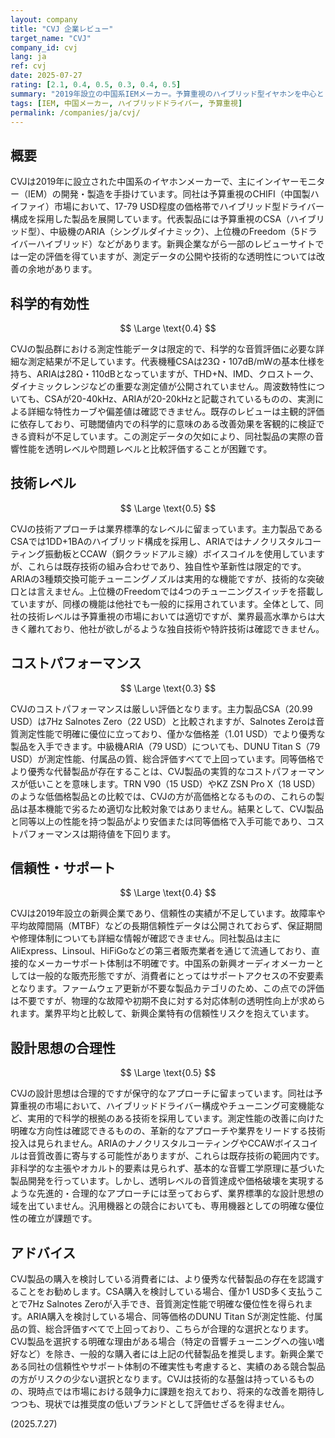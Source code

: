 ```yaml
---
layout: company
title: "CVJ 企業レビュー"
target_name: "CVJ"
company_id: cvj
lang: ja
ref: cvj
date: 2025-07-27
rating: [2.1, 0.4, 0.5, 0.3, 0.4, 0.5]
summary: "2019年設立の中国系IEMメーカー。予算重視のハイブリッド型イヤホンを中心とした製品ラインナップを展開するが、同等価格で優秀な競合製品が存在するため、コストパフォーマンスと技術革新性に課題を抱える新興ブランド。"
tags: [IEM, 中国メーカー, ハイブリッドドライバー, 予算重視]
permalink: /companies/ja/cvj/
---
```


## 概要

CVJは2019年に設立された中国系のイヤホンメーカーで、主にインイヤーモニター（IEM）の開発・製造を手掛けています。同社は予算重視のCHIFI（中国製ハイファイ）市場において、17-79 USD程度の価格帯でハイブリッド型ドライバー構成を採用した製品を展開しています。代表製品には予算重視のCSA（ハイブリッド型）、中級機のARIA（シングルダイナミック）、上位機のFreedom（5ドライバーハイブリッド）などがあります。新興企業ながら一部のレビューサイトでは一定の評価を得ていますが、測定データの公開や技術的な透明性については改善の余地があります。

## 科学的有効性

$$ \Large \text{0.4} $$

CVJの製品群における測定性能データは限定的で、科学的な音質評価に必要な詳細な測定結果が不足しています。代表機種CSAは23Ω・107dB/mWの基本仕様を持ち、ARIAは28Ω・110dBとなっていますが、THD+N、IMD、クロストーク、ダイナミックレンジなどの重要な測定値が公開されていません。周波数特性についても、CSAが20-40kHz、ARIAが20-20kHzと記載されているものの、実測による詳細な特性カーブや偏差値は確認できません。既存のレビューは主観的評価に依存しており、可聴閾値内での科学的に意味のある改善効果を客観的に検証できる資料が不足しています。この測定データの欠如により、同社製品の実際の音響性能を透明レベルや問題レベルと比較評価することが困難です。

## 技術レベル

$$ \Large \text{0.5} $$

CVJの技術アプローチは業界標準的なレベルに留まっています。主力製品であるCSAでは1DD+1BAのハイブリッド構成を採用し、ARIAではナノクリスタルコーティング振動板とCCAW（銅クラッドアルミ線）ボイスコイルを使用していますが、これらは既存技術の組み合わせであり、独自性や革新性は限定的です。ARIAの3種類交換可能チューニングノズルは実用的な機能ですが、技術的な突破口とは言えません。上位機のFreedomでは4つのチューニングスイッチを搭載していますが、同様の機能は他社でも一般的に採用されています。全体として、同社の技術レベルは予算重視の市場においては適切ですが、業界最高水準からは大きく離れており、他社が欲しがるような独自技術や特許技術は確認できません。

## コストパフォーマンス

$$ \Large \text{0.3} $$

CVJのコストパフォーマンスは厳しい評価となります。主力製品CSA（20.99 USD）は7Hz Salnotes Zero（22 USD）と比較されますが、Salnotes Zeroは音質測定性能で明確に優位に立っており、僅かな価格差（1.01 USD）でより優秀な製品を入手できます。中級機ARIA（79 USD）についても、DUNU Titan S（79 USD）が測定性能、付属品の質、総合評価すべてで上回っています。同等価格でより優秀な代替製品が存在することは、CVJ製品の実質的なコストパフォーマンスが低いことを意味します。TRN V90（15 USD）やKZ ZSN Pro X（18 USD）のような低価格製品との比較では、CVJの方が高価格となるものの、これらの製品は基本機能で劣るため適切な比較対象ではありません。結果として、CVJ製品と同等以上の性能を持つ製品がより安価または同等価格で入手可能であり、コストパフォーマンスは期待値を下回ります。

## 信頼性・サポート

$$ \Large \text{0.4} $$

CVJは2019年設立の新興企業であり、信頼性の実績が不足しています。故障率や平均故障間隔（MTBF）などの長期信頼性データは公開されておらず、保証期間や修理体制についても詳細な情報が確認できません。同社製品は主にAliExpress、Linsoul、HiFiGoなどの第三者販売業者を通じて流通しており、直接的なメーカーサポート体制は不明確です。中国系の新興オーディオメーカーとしては一般的な販売形態ですが、消費者にとってはサポートアクセスの不安要素となります。ファームウェア更新が不要な製品カテゴリのため、この点での評価は不要ですが、物理的な故障や初期不良に対する対応体制の透明性向上が求められます。業界平均と比較して、新興企業特有の信頼性リスクを抱えています。

## 設計思想の合理性

$$ \Large \text{0.5} $$

CVJの設計思想は合理的ですが保守的なアプローチに留まっています。同社は予算重視の市場において、ハイブリッドドライバー構成やチューニング可変機能など、実用的で科学的根拠のある技術を採用しています。測定性能の改善に向けた明確な方向性は確認できるものの、革新的なアプローチや業界をリードする技術投入は見られません。ARIAのナノクリスタルコーティングやCCAWボイスコイルは音質改善に寄与する可能性がありますが、これらは既存技術の範囲内です。非科学的な主張やオカルト的要素は見られず、基本的な音響工学原理に基づいた製品開発を行っています。しかし、透明レベルの音質達成や価格破壊を実現するような先進的・合理的なアプローチには至っておらず、業界標準的な設計思想の域を出ていません。汎用機器との競合においても、専用機器としての明確な優位性の確立が課題です。

## アドバイス

CVJ製品の購入を検討している消費者には、より優秀な代替製品の存在を認識することをお勧めします。CSA購入を検討している場合、僅か1 USD多く支払うことで7Hz Salnotes Zeroが入手でき、音質測定性能で明確な優位性を得られます。ARIA購入を検討している場合、同等価格のDUNU Titan Sが測定性能、付属品の質、総合評価すべてで上回っており、こちらが合理的な選択となります。CVJ製品を選択する明確な理由がある場合（特定の音響チューニングへの強い嗜好など）を除き、一般的な購入者には上記の代替製品を推奨します。新興企業である同社の信頼性やサポート体制の不確実性も考慮すると、実績のある競合製品の方がリスクの少ない選択となります。CVJは技術的な基盤は持っているものの、現時点では市場における競争力に課題を抱えており、将来的な改善を期待しつつも、現状では推奨度の低いブランドとして評価せざるを得ません。

(2025.7.27)